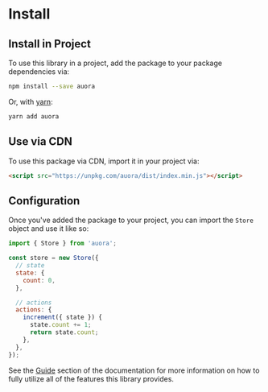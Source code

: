 # Install

## Install in Project

To use this library in a project, add the package to your package dependencies via:

```bash
npm install --save auora
```

Or, with [yarn](https://yarnpkg.com/):

```bash
yarn add auora
```

## Use via CDN

To use this package via CDN, import it in your project via:

```html
<script src="https://unpkg.com/auora/dist/index.min.js"></script>
```

## Configuration

Once you've added the package to your project, you can import the `Store` object and use it like so:

```javascript
import { Store } from 'auora';

const store = new Store({
  // state
  state: {
    count: 0,
  },

  // actions
  actions: {
    increment({ state }) {
      state.count += 1;
      return state.count;
    },
  },
});
```

See the [Guide](/guide/) section of the documentation for more information on how to fully utilize all of the features this library provides.

<!-- There are several configuration options you can change when using this module. The list below will likely grow throughout the lifecycle of this project:

| Option | Description | Default |
|--------|-------------|---------|
| `transactions` | Toggle transactional support when *actions* are dispatched from store. Setting this value to `false` can improve performance. | `true` |
| `strict` | Require users to only change state through mutations, and don't track changes to deeply nested properties. | `false` |

Here is how you can set specific options when creating [Store](/guide/README.md#store) objects from this library:

```javascript
const store = new Store({
  state: { ... },
  options: {
    transactions: true,
    strict: false,
  }
});
```

::: tip

The code above also highlights all of option defaults.

::: -->
